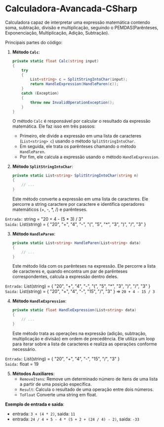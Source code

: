 # Calculadora-Avancada-CSharp
Calculadora capaz de interpretar uma expressão matemática contendo soma, subtração, divisão e multiplicação, seguindo o PEMDAS(Parênteses, Exponenciação, Multiplicação, Adição, Subtração).

Principais partes do código:

1. **Método `Calc`**:
   ```csharp
   private static float Calc(string input)
   {
       try
       {
           List<string> c = SplitStringIntoChar(input);
           return HandleExpression(HandleParen(c));
       }
       catch (Exception)
       {
           throw new InvalidOperationException();
       }
   }
   ```
   O método `Calc` é responsável por calcular o resultado da expressão matemática. Ele faz isso em três passos:
   - Primeiro, ele divide a expressão em uma lista de caracteres (`List<string> c`) usando o método `SplitStringIntoChar`.
   - Em seguida, ele trata os parênteses chamando o método `HandleParen`.
   - Por fim, ele calcula a expressão usando o método `HandleExpression`.

2. **Método `SplitStringIntoChar`**:
   ```csharp
   private static List<string> SplitStringIntoChar(string n)
   {
       // ...
   }
   ```
   Este método converte a expressão em uma lista de caracteres. Ele percorre a string caractere por caractere e identifica operadores matemáticos (+, -, *, /) e parênteses.

`Entrada:` string = "20 + 4 - (5 * 3) / 3" <br>
`Saida:` List(string) = { "20", "+", "4", "-", "(", "5", "*", "3", ")", "/", "3" }

3. **Método `HandleParen`**:
   ```csharp
   private static List<string> HandleParen(List<string> data)
   {
       // ...
   }
   ```
   Este método lida com os parênteses na expressão. Ele percorre a lista de caracteres e, quando encontra um par de parênteses correspondentes, calcula a expressão dentro deles.

`Entrada:` List(string) = { "20", "+", "4", "-", "(", "5", "*", "3", ")", "/", "3" } <br>
`Saida:` List(string) = { "20", "+", "4", "-", "15", "/", "3" } => `20 + 4 - 15 / 3`

4. **Método `HandleExpression`**:
   ```csharp
   private static float HandleExpression(List<string> data)
   {
       // ...
   }
   ```
   Este método trata as operações na expressão (adição, subtração, multiplicação e divisão) em ordem de precedência. Ele utiliza um loop para iterar sobre a lista de caracteres e realiza as operações conforme necessário.

`Entrada:` List(string) = { "20", "+", "4", "-", "15", "/", "3" } <br>
`Saida:` float = 19

5. **Métodos Auxiliares**:
   - `RemoveItens`: Remove um determinado número de itens de uma lista a partir de uma posição específica.
   - `Result`: Calcula o resultado de uma operação entre dois números.
   - `ToFloat` Converte uma string em float.

**Exemplo de entrada e saida**: 
   - entrada: `3 + (4 * 2)`, saida: `11`
   - entrada: `24 / 4 + 5 - 4 * (5 + 2 + (24 / 4) - 2)`, saida: `-33`
